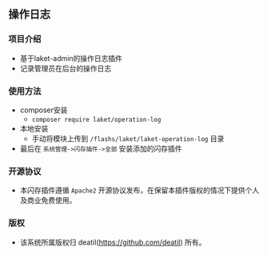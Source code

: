## 操作日志


### 项目介绍

*  基于laket-admin的操作日志插件
*  记录管理员在后台的操作日志


### 使用方法 

*  composer安装
    * `composer require laket/operation-log`
*  本地安装
    *  手动将模块上传到 `/flashs/laket/laket-operation-log` 目录
*  最后在 `系统管理->闪存插件->全部` 安装添加的闪存插件


### 开源协议

*  本闪存插件遵循 `Apache2` 开源协议发布，在保留本插件版权的情况下提供个人及商业免费使用。 


### 版权

*  该系统所属版权归 deatil(https://github.com/deatil) 所有。

